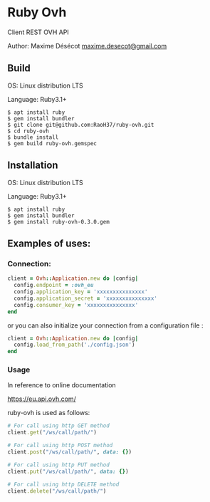 # Ruby Ovh

Client REST OVH API

Author: Maxime Désécot <maxime.desecot@gmail.com>

## Build

OS: Linux distribution LTS

Language: Ruby3.1+

```
$ apt install ruby
$ gem install bundler
$ git clone git@github.com:RaoH37/ruby-ovh.git
$ cd ruby-ovh
$ bundle install
$ gem build ruby-ovh.gemspec
```

## Installation

OS: Linux distribution LTS

Language: Ruby3.1+

```
$ apt install ruby
$ gem install bundler
$ gem install ruby-ovh-0.3.0.gem
```

## Examples of uses:

### Connection:

```ruby
client = Ovh::Application.new do |config|
  config.endpoint = :ovh_eu
  config.application_key = 'xxxxxxxxxxxxxxx'
  config.application_secret = 'xxxxxxxxxxxxxxx'
  config.consumer_key = 'xxxxxxxxxxxxxxx'
end
````
or you can also initialize your connection from a configuration file :
```ruby
client = Ovh::Application.new do |config|
  config.load_from_path('./config.json')
end
````

### Usage

In reference to online documentation

https://eu.api.ovh.com/

ruby-ovh is used as follows:

```ruby
# For call using http GET method
client.get("/ws/call/path/")

# For call using http POST method
client.post("/ws/call/path/", data: {})

# For call using http PUT method
client.put("/ws/call/path/", data: {})

# For call using http DELETE method
client.delete("/ws/call/path/")
````